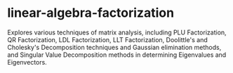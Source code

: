 # linear-algebra-factorization
Explores various techniques of matrix analysis, including PLU Factorization, QR Factorization, LDL Factorization, LLT Factorization, Doolittle's and Cholesky's Decomposition techniques and Gaussian elimination methods, and Singular Value Decomposition methods in determining Eigenvalues and Eigenvectors.
